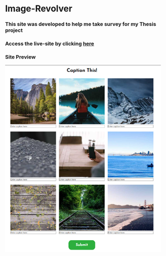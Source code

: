 # Image-Revolver

### This site was developed to help me take survey for my Thesis project

### Access the live-site by clicking [here](https://acesif.github.io/Image-Revolver/)

### Site Preview
![site-preview](./img/preview.png)
